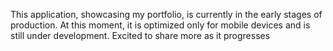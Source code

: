 This application, showcasing my portfolio, is currently in the early stages of production. 
At this moment, it is optimized only for mobile devices and is still under development. Excited to share more as it progresses
